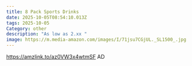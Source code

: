 ```yaml
---
title: 8 Pack Sports Drinks
date: 2025-10-05T08:54:10.013Z
tags: 2025-10-05
Category: other
description: "As low as 2.xx "
image: https://m.media-amazon.com/images/I/71jsu7CGjUL._SL1500_.jpg
---
```

https://amzlink.to/az0VW3x4wtmSF
AD